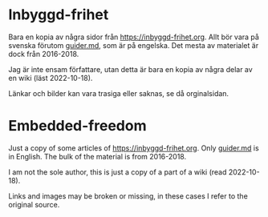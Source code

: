 # Inbyggd-frihet

Bara en kopia av några sidor från <https://inbyggd-frihet.org>.
Allt bör vara på svenska förutom [guider.md](guider.md), som är på engelska.
Det mesta av materialet är dock från 2016-2018.

Jag är inte ensam författare, utan detta är bara en kopia av några delar av en wiki (läst 2022-10-18).

Länkar och bilder kan vara trasiga eller saknas, se då orginalsidan.

# Embedded-freedom

Just a copy of some articles of <https://inbyggd-frihet.org>.
Only [guider.md](guider.md) is in English.
The bulk of the material is from 2016-2018.

I am not the sole author, this is just a copy of a part of a wiki (read 2022-10-18).

Links and images may be broken or missing, in these cases I refer to the original source.

